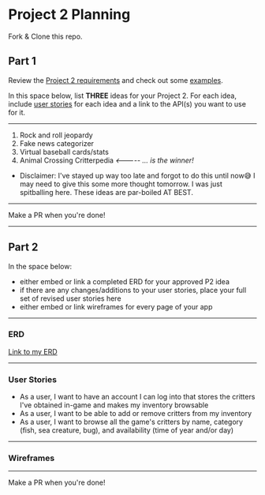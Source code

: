 # Project 2 Planning

Fork & Clone this repo.

## Part 1

Review the [Project 2 requirements](https://tmdarneille.gitbook.io/sei-ga-sea/11-projects/project-2#project-feedback-evaluation) and check out some [examples](https://www.google.com/url?q=https://tmdarneille.gitbook.io/sei-ga-sea/11-projects/past-projects/project2&sa=D&source=calendar&ust=1597596784944000&usg=AOvVaw1ihTzKFunxKsL2f6sIYdlC).

In this space below, list **THREE** ideas for your Project 2. For each idea, include [user stories](https://revelry.co/user-stories-that-dont-suck/) for each idea and a link to the API(s) you want to use for it.

--------------------------------------------------------
1. Rock and roll jeopardy
2. Fake news categorizer
3. Virtual baseball cards/stats
4. Animal Crossing Critterpedia *<----- ... is the winner!*
* Disclaimer: I've stayed up way too late and forgot to do this until now😅 I may need to give this some more thought tomorrow. I was just spitballing here. These ideas are par-boiled AT BEST.
---------------------------------------------------------

Make a PR when you're done!

---

## Part 2

In the space below:
* either embed or link a completed ERD for your approved P2 idea
* if there are any changes/additions to your user stories, place your full set of revised user stories here
* either embed or link wireframes for every page of your app

----------------------------------------------------------
### ERD

[Link to my ERD](https://drive.google.com/file/d/1kx8xL_9pB0So4SB34NaUeti_mLDAdDvb/view?usp=sharing)

----------------------------------------------------------
### User Stories

* As a user, I want to have an account I can log into that stores the critters I've obtained in-game and makes my inventory browsable
* As a user, I want to be able to add or remove critters from my inventory
* As a user, I want to browse all the game's critters by name, category (fish, sea creature, bug), and availability (time of year and/or day)

----------------------------------------------------------
### Wireframes

----------------------------------------------------------

Make a PR when you're done!
